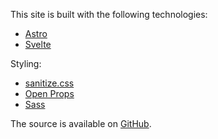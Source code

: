 This site is built with the following technologies:

- [Astro](https://astro.build)
- [Svelte](https://svelte.dev/)

Styling:
- [sanitize.css](https://csstools.github.io/sanitize.css/)
- [Open Props](https://open-props.web.app/)
- [Sass](https://sass-lang.com/)

The source is available on [GitHub](https://github.com/oliverturner/blog).
